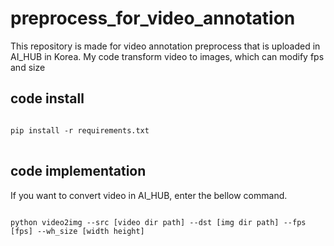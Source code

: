 # preprocess_for_video_annotation
This repository is made for video annotation preprocess that is uploaded in AI_HUB in Korea.
My code transform video to images, which can modify fps and size

## code install

<pre>
<code>
pip install -r requirements.txt
</code>
</pre>

## code implementation

If you want to convert video in AI_HUB, enter the bellow command.

<pre>
<code>
python video2img --src [video dir path] --dst [img dir path] --fps [fps] --wh_size [width height] 
</code>
</pre>

